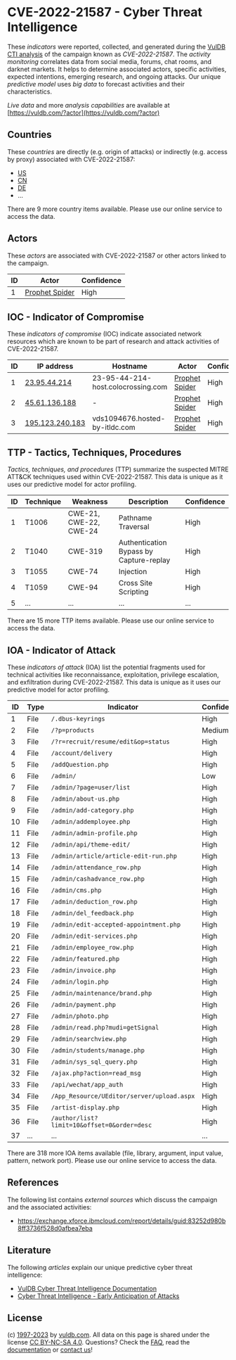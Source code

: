 # CVE-2022-21587 - Cyber Threat Intelligence

These _indicators_ were reported, collected, and generated during the [VulDB CTI analysis](https://vuldb.com/?kb.cti) of the campaign known as _CVE-2022-21587_. The _activity monitoring_ correlates data from social media, forums, chat rooms, and darknet markets. It helps to determine associated actors, specific activities, expected intentions, emerging research, and ongoing attacks. Our unique _predictive model_ uses _big data_ to forecast activities and their characteristics.

_Live data_ and more _analysis capabilities_ are available at [https://vuldb.com/?actor](https://vuldb.com/?actor)

## Countries

These _countries_ are directly (e.g. origin of attacks) or indirectly (e.g. access by proxy) associated with CVE-2022-21587:

* [US](https://vuldb.com/?country.us)
* [CN](https://vuldb.com/?country.cn)
* [DE](https://vuldb.com/?country.de)
* ...

There are 9 more country items available. Please use our online service to access the data.

## Actors

These _actors_ are associated with CVE-2022-21587 or other actors linked to the campaign.

ID | Actor | Confidence
-- | ----- | ----------
1 | [Prophet Spider](https://vuldb.com/?actor.prophet_spider) | High

## IOC - Indicator of Compromise

These _indicators of compromise_ (IOC) indicate associated network resources which are known to be part of research and attack activities of CVE-2022-21587.

ID | IP address | Hostname | Actor | Confidence
-- | ---------- | -------- | ----- | ----------
1 | [23.95.44.214](https://vuldb.com/?ip.23.95.44.214) | 23-95-44-214-host.colocrossing.com | [Prophet Spider](https://vuldb.com/?actor.prophet_spider) | High
2 | [45.61.136.188](https://vuldb.com/?ip.45.61.136.188) | - | [Prophet Spider](https://vuldb.com/?actor.prophet_spider) | High
3 | [195.123.240.183](https://vuldb.com/?ip.195.123.240.183) | vds1094676.hosted-by-itldc.com | [Prophet Spider](https://vuldb.com/?actor.prophet_spider) | High

## TTP - Tactics, Techniques, Procedures

_Tactics, techniques, and procedures_ (TTP) summarize the suspected MITRE ATT&CK techniques used within CVE-2022-21587. This data is unique as it uses our predictive model for actor profiling.

ID | Technique | Weakness | Description | Confidence
-- | --------- | -------- | ----------- | ----------
1 | T1006 | CWE-21, CWE-22, CWE-24 | Pathname Traversal | High
2 | T1040 | CWE-319 | Authentication Bypass by Capture-replay | High
3 | T1055 | CWE-74 | Injection | High
4 | T1059 | CWE-94 | Cross Site Scripting | High
5 | ... | ... | ... | ...

There are 15 more TTP items available. Please use our online service to access the data.

## IOA - Indicator of Attack

These _indicators of attack_ (IOA) list the potential fragments used for technical activities like reconnaissance, exploitation, privilege escalation, and exfiltration during CVE-2022-21587. This data is unique as it uses our predictive model for actor profiling.

ID | Type | Indicator | Confidence
-- | ---- | --------- | ----------
1 | File | `/.dbus-keyrings` | High
2 | File | `/?p=products` | Medium
3 | File | `/?r=recruit/resume/edit&op=status` | High
4 | File | `/account/delivery` | High
5 | File | `/addQuestion.php` | High
6 | File | `/admin/` | Low
7 | File | `/admin/?page=user/list` | High
8 | File | `/admin/about-us.php` | High
9 | File | `/admin/add-category.php` | High
10 | File | `/admin/addemployee.php` | High
11 | File | `/admin/admin-profile.php` | High
12 | File | `/admin/api/theme-edit/` | High
13 | File | `/admin/article/article-edit-run.php` | High
14 | File | `/admin/attendance_row.php` | High
15 | File | `/admin/cashadvance_row.php` | High
16 | File | `/admin/cms.php` | High
17 | File | `/admin/deduction_row.php` | High
18 | File | `/admin/del_feedback.php` | High
19 | File | `/admin/edit-accepted-appointment.php` | High
20 | File | `/admin/edit-services.php` | High
21 | File | `/admin/employee_row.php` | High
22 | File | `/admin/featured.php` | High
23 | File | `/admin/invoice.php` | High
24 | File | `/admin/login.php` | High
25 | File | `/admin/maintenance/brand.php` | High
26 | File | `/admin/payment.php` | High
27 | File | `/admin/photo.php` | High
28 | File | `/admin/read.php?mudi=getSignal` | High
29 | File | `/admin/searchview.php` | High
30 | File | `/admin/students/manage.php` | High
31 | File | `/admin/sys_sql_query.php` | High
32 | File | `/ajax.php?action=read_msg` | High
33 | File | `/api/wechat/app_auth` | High
34 | File | `/App_Resource/UEditor/server/upload.aspx` | High
35 | File | `/artist-display.php` | High
36 | File | `/author/list?limit=10&offset=0&order=desc` | High
37 | ... | ... | ...

There are 318 more IOA items available (file, library, argument, input value, pattern, network port). Please use our online service to access the data.

## References

The following list contains _external sources_ which discuss the campaign and the associated activities:

* https://exchange.xforce.ibmcloud.com/report/details/guid:83252d980b8ff3736f528d0afbea7eba

## Literature

The following _articles_ explain our unique predictive cyber threat intelligence:

* [VulDB Cyber Threat Intelligence Documentation](https://vuldb.com/?kb.cti)
* [Cyber Threat Intelligence - Early Anticipation of Attacks](https://www.scip.ch/en/?labs.20201022)

## License

(c) [1997-2023](https://vuldb.com/?kb.changelog) by [vuldb.com](https://vuldb.com/?kb.about). All data on this page is shared under the license [CC BY-NC-SA 4.0](https://creativecommons.org/licenses/by-nc-sa/4.0/). Questions? Check the [FAQ](https://vuldb.com/?kb.faq), read the [documentation](https://vuldb.com/?kb) or [contact us](https://vuldb.com/?contact)!
